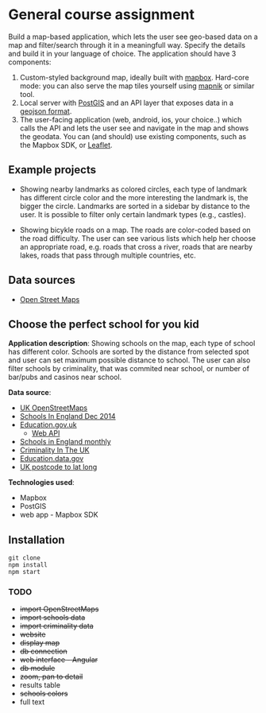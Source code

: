 # General course assignment

Build a map-based application, which lets the user see geo-based data on a map and filter/search through it in a meaningfull way. Specify the details and build it in your language of choice. The application should have 3 components:

1. Custom-styled background map, ideally built with [mapbox](http://mapbox.com). Hard-core mode: you can also serve the map tiles yourself using [mapnik](http://mapnik.org/) or similar tool.
2. Local server with [PostGIS](http://postgis.net/) and an API layer that exposes data in a [geojson format](http://geojson.org/).
3. The user-facing application (web, android, ios, your choice..) which calls the API and lets the user see and navigate in the map and shows the geodata. You can (and should) use existing components, such as the Mapbox SDK, or [Leaflet](http://leafletjs.com/).

## Example projects

- Showing nearby landmarks as colored circles, each type of landmark has different circle color and the more interesting the landmark is, the bigger the circle. Landmarks are sorted in a sidebar by distance to the user. It is possible to filter only certain landmark types (e.g., castles).

- Showing bicykle roads on a map. The roads are color-coded based on the road difficulty. The user can see various lists which help her choose an appropriate road, e.g. roads that cross a river, roads that are nearby lakes, roads that pass through multiple countries, etc.

## Data sources

- [Open Street Maps](https://www.openstreetmap.org/)

## Choose the perfect school for you kid

**Application description**: Showing schools on the map, each type of school has different color. Schools are sorted by the distance from selected spot and user can set maximum possible distance to school. The user can also filter schools by criminality, that was commited near school, or number of bar/pubs and casinos near school.

**Data source**: 
- [UK OpenStreetMaps](http://download.geofabrik.de/europe/great-britain.html)
- [Schools In England Dec 2014](http://data.bureau.opendata.arcgis.com/datasets/4dbf29eb5ee0418c874782669aecf38d_0)
- [Education.gov.uk](http://www.education.gov.uk/edubase/home.xhtml)
	- [Web API](http://education.data.gov.uk/)
- [Schools in England monthly](https://www.gov.uk/government/publications/schools-in-england)
- [Criminality In The UK](https://data.police.uk/about/)
- [Education.data.gov](http://education.data.gov.uk/)
- [UK postcode to lat long](http://www.freemaptools.com/download-uk-postcode-lat-lng.htm)

**Technologies used**:
- Mapbox
- PostGIS
- web app - Mapbox SDK


## Installation
```
git clone
npm install
npm start
```

### TODO
- ~~import OpenStreetMaps~~
- ~~import schools data~~
- ~~import criminality data~~
- ~~website~~
- ~~display map~~
- ~~db connection~~
- ~~web interface - Angular~~
- ~~db module~~
- ~~zoom, pan to detail~~
- results table
- ~~schools colors~~
- full text

